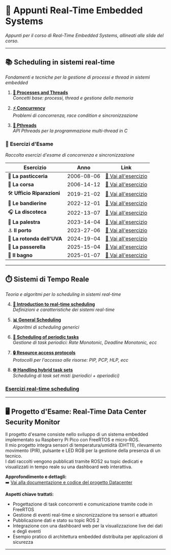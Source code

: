 # 🚀 Appunti Real-Time Embedded Systems
*Appunti per il corso di Real-Time Embedded Systems, allineati alle slide del corso.*

---

## 📚 **Scheduling in sistemi real-time**
*Fondamenti e tecniche per la gestione di processi e thread in sistemi embedded*

1. [**🧩 Processes and Threads**](/1.%20Processes%20and%20Threads.md#processi)  
   *Concetti base: processi, thread e gestione della memoria*

2. [**⚡ Concurrency**](/2.%20Concurrency.md#concorrenza)  
   *Problemi di concorrenza, race condition e sincronizzazione*

3. [**🔧 Pthreads**](/3.%20Pthreads.md#pthread)  
   *API Pthreads per la programmazione multi-thread in C*

### 🎯 **Esercizi d'Esame**
*Raccolta esercizi d'esame di concorrenza e sincronizzazione*

| Esercizio | Anno | Link |
|-----------|------|------|
| 🍰 **La pasticceria** | 2006-08-06 | [📝 Vai all'esercizio](/exercices/concurrency/2006-08-06/pasticceria.md#la-pasticceria---862006) |
| 🏃 **La corsa** | 2006-14-12 | [📝 Vai all'esercizio](/exercices/concurrency/2006-14-12/corsa.md#la-corsa--14122006) |
| 🛠️ **Ufficio Riparazioni** | 2019-21-02 | [📝 Vai all'esercizio](/exercices/concurrency/2019-21-02/riparazioni.md#ufficio-riparazioni---21-febbraio-2019) |
| 🚩 **Le bandierine** | 2022-12-01 | [📝 Vai all'esercizio](/exercices/concurrency/2022-12-01/bandierine.md#le-bandierine-12012022) |
| 🎧 **La discoteca** | 2022-13-07 | [📝 Vai all'esercizio](/exercices/concurrency/2022-13-07/discoteca.md#la-discoteca---13072022) |
| 💪 **La palestra** | 2023-14-04 | [📝 Vai all'esercizio](/exercices/concurrency/2023-14-04/palestra.md#la-palestra---14042023) |
| ⚓ **Il porto** | 2023-27-06 | [📝 Vai all'esercizio](/exercices/concurrency/2023-27-06/porto.md#il-porto---27062023) |
| 🚗 **La rotonda dell'UVA** | 2024-19-04 | [📝 Vai all'esercizio](/exercices/concurrency/2024-19-04/rotonda.md#la-rotonda-delluva---19042024) |
| 🌉 **La passerella** | 2025-15-04 | [📝 Vai all'esercizio](/exercices/concurrency/2025-15-04/passerella.md#la-passerella---15042025) |
| 🚽 **Il bagno** | 2025-01-07 | [📝 Vai all'esercizio](/exercices/concurrency/2025-01-07/bagno.md#il-bagno---01072025) |
---

## ⏱️ **Sistemi di Tempo Reale**
*Teoria e algoritmi per lo scheduling in sistemi real-time*

4. [**📌 Introduction to real-time scheduling** ](/4.%20Introduction%20to%20real-time%20scheduling.md#introduction-to-real-time-scheduling)  
   *Definizioni e caratteristiche dei sistemi real-time*

5. [**📊 General Scheduling**](/5.%20General%20Scheduling.md#general-scheduling)  
   *Algoritmi di scheduling generici*

6. [**🔄 Scheduling of periodic tasks**](/6.%20Scheduling%20of%20periodic%20tasks.md#scheduling-of-periodic-tasks)  
   *Gestione di task periodici: Rate Monotonic, Deadline Monotonic, ecc*

7. [**🔒 Resource access protocols**](/7.%20Resource%20access%20protocols.md#resource-access-protocols)  
   *Protocolli per l'accesso alle risorse: PIP, PCP, HLP, ecc*

8. [**🌐 Handling hybrid task sets**](/8.%20Handling%20hybrid%20task%20sets.md#handling-hybrid-task-sets)  
   *Scheduling di task set misti (periodici + aperiodici)*

### [Esercizi real-time scheduling](/exercices/scheduling/scheduling.md)

---

## 🖥️ **Progetto d'Esame: Real-Time Data Center Security Monitor**

Il progetto d'esame consiste nello sviluppo di un sistema embedded implementato su Raspberry Pi Pico con FreeRTOS e micro-ROS.  
Il mio progetto integra sensori di temperatura/umidità (DHT11), rilevamento movimento (PIR), pulsante e LED RGB per la gestione della presenza di un tecnico.  
I dati raccolti vengono pubblicati tramite ROS2 su topic dedicati e visualizzati in tempo reale su una dashboard web interattiva.

**Approfondimento e dettagli:**  
➡️ [Vai alla documentazione e codice del progetto Datacenter](datacenter/README.md)

**Aspetti chiave trattati:**
- Progettazione di task concorrenti e comunicazione tramite code in FreeRTOS
- Gestione di eventi real-time e sincronizzazione tra sensori e attuatori
- Pubblicazione dati e stato su topic ROS 2
- Integrazione con una dashboard web per la visualizzazione live dei dati e degli eventi
- Esempio pratico di architettura embedded distribuita per applicazioni di sicurezza

---

